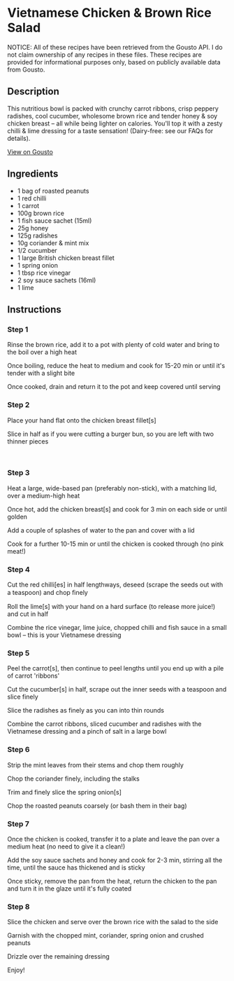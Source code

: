 # Vietnamese Chicken & Brown Rice Salad

NOTICE: All of these recipes have been retrieved from the Gousto API. I do not claim ownership of any recipes in these files. These recipes are provided for informational purposes only, based on publicly available data from Gousto.

## Description

This nutritious bowl is packed with crunchy carrot ribbons, crisp peppery radishes, cool cucumber, wholesome brown rice and tender honey & soy chicken breast – all while being lighter on calories. You'll top it with a zesty chilli & lime dressing for a taste sensation! (Dairy-free: see our FAQs for details).

[View on Gousto](https://www.gousto.co.uk/recipes/cookbook/vietnamese-chicken-brown-rice-salad)

## Ingredients

- 1 bag of roasted peanuts
- 1 red chilli
- 1 carrot
- 100g brown rice
- 1 fish sauce sachet (15ml)
- 25g honey
- 125g radishes
- 10g coriander & mint mix
- 1/2 cucumber
- 1 large British chicken breast fillet
- 1 spring onion
- 1 tbsp rice vinegar
- 2 soy sauce sachets (16ml)
- 1 lime

## Instructions


### Step 1

Rinse the brown rice, add it to a pot with plenty of cold water and bring to the boil over a high heat


Once boiling, reduce the heat to medium and cook for 15-20 min or until it's tender with a slight bite


Once cooked, drain and return it to the pot and keep covered until serving


### Step 2

Place your hand flat onto the chicken breast fillet<span class="text-danger">[s]</span>


Slice in half as if you were cutting a burger bun, so you are left with two thinner pieces


&nbsp;


### Step 3

Heat a large, wide-based pan (preferably non-stick), with a matching lid, over a medium-high heat


Once hot, add the chicken breast<span class="text-danger">[s]</span> and cook for 3 min on each side or until golden


Add a couple of splashes of water to the pan and cover with a lid


Cook for a further 10-15 min or until the chicken is cooked through (no pink meat!)


### Step 4

Cut the red&nbsp;chilli<span class="text-danger">[es]</span> in half lengthways, deseed (scrape the seeds out with a teaspoon) and chop ﬁnely


Roll the lime<span class="text-danger">[s]</span> with your hand on a hard surface (to release more juice!) and cut in half


Combine the rice vinegar, lime juice, chopped chilli&nbsp;and&nbsp;fish sauce&nbsp;in a small bowl &ndash; this is your Vietnamese dressing


### Step 5

Peel the carrot<span class="text-danger">[s]</span><span class="text-danger">,</span> then continue to peel lengths until you end up with a pile of carrot 'ribbons'


Cut the cucumber<span class="text-danger">[s]</span> in half, scrape out the inner seeds with a teaspoon and slice finely


Slice the radishes as finely as you can into thin rounds


Combine the carrot ribbons, sliced cucumber and radishes with the Vietnamese dressing and a pinch of salt&nbsp;in a large bowl&nbsp;


### Step 6

Strip the mint leaves from their stems and chop them roughly


Chop the coriander finely, including the stalks


Trim and finely slice the spring onion<span class="text-danger">[s]</span>


Chop the roasted peanuts coarsely (or bash them in their bag)


### Step 7

Once the&nbsp;chicken&nbsp;is cooked, transfer it to a plate and leave the pan over a medium heat (no need to give it a clean!)


Add the soy sauce sachets&nbsp;and&nbsp;honey&nbsp;and cook for 2-3 min, stirring all the time, until the sauce has thickened and is sticky


Once sticky, remove the pan from the heat, return the chicken to the pan and turn it in the glaze until it's fully coated

### Step 8

Slice the chicken and serve over the brown rice with the salad to the side


Garnish with the chopped mint,&nbsp;coriander, spring onion&nbsp;and crushed peanuts&nbsp;


Drizzle over the remaining&nbsp;dressing


Enjoy!

